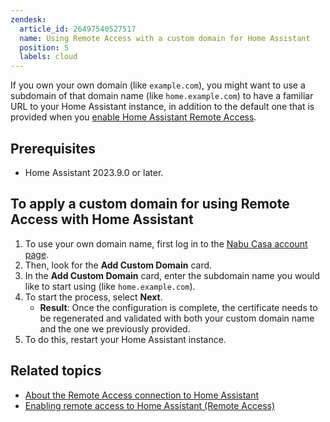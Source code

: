 ```yaml
---
zendesk:
  article_id: 26497540527517
  name: Using Remote Access with a custom domain for Home Assistant
  position: 5
  labels: cloud
---
```


If you own your own domain (like `example.com`), you might want to use a subdomain of that domain name (like `home.example.com`) to have a familiar URL to your Home Assistant instance, in addition to the default one that is provided when you [enable Home Assistant Remote Access](/hc/en-us/articles/26474279202973/).

## Prerequisites

- Home Assistant 2023.9.0 or later.

## To apply a custom domain for using Remote Access with Home Assistant

1. To use your own domain name, first log in to the [Nabu Casa account page](https://account.nabucasa.com).
2. Then, look for the **Add Custom Domain** card.
3. In the **Add Custom Domain** card, enter the subdomain name you would like to start using (like `home.example.com`).
4. To start the process, select **Next**.
   - **Result**: Once the configuration is complete, the certificate needs to be regenerated and validated with both your custom domain name and the one we previously provided.
5. To do this, restart your Home Assistant instance.

## Related topics

- [About the Remote Access connection to Home Assistant](/hc/en-us/articles/26469707849629/)
- [Enabling remote access to Home Assistant (Remote Access)](/hc/en-us/articles/26474279202973/)

